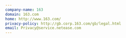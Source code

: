 ```yaml
---
company-name: 163
domain: 163.com
home: http://www.163.com/
privacy-policy: http://gb.corp.163.com/gb/legal.html
email: Privacy@service.netease.com
---
```




